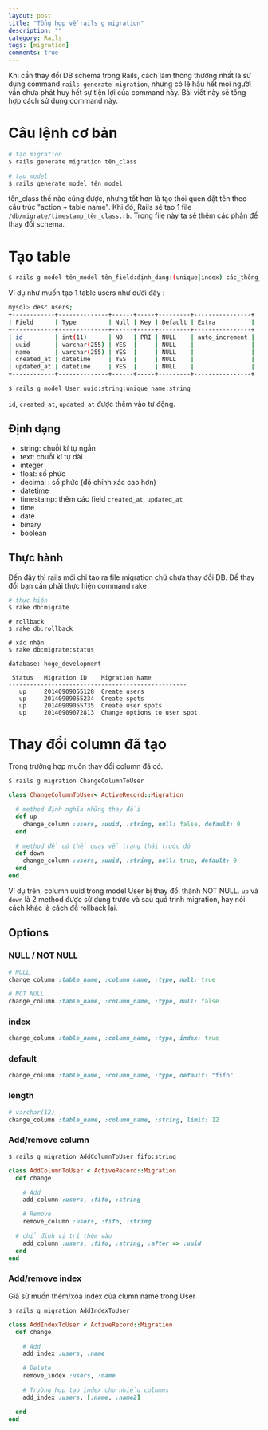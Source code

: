 ```yaml
---
layout: post
title: "Tổng hợp về rails g migration"
description: ""
category: Rails
tags: [migration]
comments: true
---
```


Khi cần thay đổi DB schema trong Rails, cách làm thông thường nhất là sử dụng command `rails generate migration`, nhưng có lẽ hầu hết mọi người vẫn chưa phát huy hết sự tiện lợi của command này. Bài viết này sẽ tổng hợp cách sử dụng command này. 

<!-- more -->

# Câu lệnh cơ bản

```bash
# tạo migration
$ rails generate migration tên_class

# tạo model
$ rails generate model tên_model
```

tên_class thế nào cũng được, nhưng tốt hơn là tạo thói quen đặt tên theo cấu trúc "action + table name". Khi đó, Rails sẽ tạo 1 file `/db/migrate/timestamp_tên_class.rb`. Trong file này ta sẽ thêm các phần để thay đổi schema. 

# Tạo table

```bash
$ rails g model tên_model tên_field:định_dạng:(unique|index) các_thông_số_khác
```

Ví dụ như muốn tạo 1 table users như dưới đây : 

```bash
mysql> desc users;
+------------+--------------+------+-----+---------+----------------+
| Field      | Type         | Null | Key | Default | Extra          |
+------------+--------------+------+-----+---------+----------------+
| id         | int(11)      | NO   | PRI | NULL    | auto_increment |
| uuid       | varchar(255) | YES  |     | NULL    |                |
| name       | varchar(255) | YES  |     | NULL    |                |
| created_at | datetime     | YES  |     | NULL    |                |
| updated_at | datetime     | YES  |     | NULL    |                |
+------------+--------------+------+-----+---------+----------------+
```

```bash
$ rails g model User uuid:string:unique name:string
```

`id`, `created_at`, `updated_at` được thêm vào tự động. 

## Định dạng

- string: chuỗi kí tự ngắn
- text: chuỗi kí tự dài 
- integer
- float: số phức
- decimal : số phức (độ chính xác cao hơn)
- datetime
- timestamp: thêm các field `created_at`, `updated_at`
- time
- date
- binary
- boolean

## Thực hành

Đến đây thì rails mới chỉ tạo ra file migration chứ chưa thay đổi DB. Để thay đổi bạn cần phải thực hiện command rake

```bash
# thực hiện
$ rake db:migrate
```

```bash:command
# rollback
$ rake db:rollback
```

```bash:command
# xác nhận
$ rake db:migrate:status

database: hoge_development

 Status   Migration ID    Migration Name
--------------------------------------------------
   up     20140909055128  Create users
   up     20140909055234  Create spots
   up     20140909055735  Create user spots
   up     20140909072813  Change options to user spot
```


# Thay đổi column đã tạo

Trong trường hợp muốn thay đổi column đã có. 

```bash:command
$ rails g migration ChangeColumnToUser
```

```ruby:/db/migrate/20140909095843_change_column_to_user.rb
class ChangeColumnToUser< ActiveRecord::Migration

  # method định nghĩa những thay đổi
  def up
    change_column :users, :uuid, :string, null: false, default: 0
  end

  # method để có thể quay về trạng thái trước đó
  def down
    change_column :users, :uuid, :string, null: true, default: 0
  end
end
```

Ví dụ trên, column uuid trong model User bị thay đổi thành NOT NULL. `up` và `down` là 2 method được sử dụng trước và sau quá trình migration, hay nói cách khác là cách để rollback lại.

## Options

### NULL / NOT NULL

```ruby:/db/migrate/example.rb
# NULL
change_column :table_name, :column_name, :type, null: true

# NOT NULL
change_column :table_name, :column_name, :type, null: false
```

### index

```ruby:/db/migrate/example.rb
change_column :table_name, :column_name, :type, index: true
```

### default

```ruby:/db/migrate/example.rb
change_column :table_name, :column_name, :type, default: "fifo"
```

### length

```ruby:/db/migrate/example.rb
# varchar(12)
change_column :table_name, :column_name, :string, limit: 12
```

### Add/remove column


```bash:command
$ rails g migration AddColumnToUser fifo:string
```

```ruby:/db/migrate/20140909095843_add_column_to_user.rb
class AddColumnToUser < ActiveRecord::Migration
  def change

    # Add
    add_column :users, :fifo, :string

    # Remove
    remove_column :users, :fifo, :string

  # chỉ định vị trí thêm vào
    add_column :users, :fifo, :string, :after => :uuid
  end
end
```

### Add/remove index

Giả sử muốn thêm/xoá index của clumn name trong User

```bash:command
$ rails g migration AddIndexToUser
```

```ruby:/db/migrate/20140909095843_add_index_to_user.rb
class AddIndexToUser < ActiveRecord::Migration
  def change

    # Add
    add_index :users, :name

    # Delete
    remove_index :users, :name

    # Trường hợp tạo index cho nhiều columns
    add_index :users, [:name, :name2]

  end
end
```